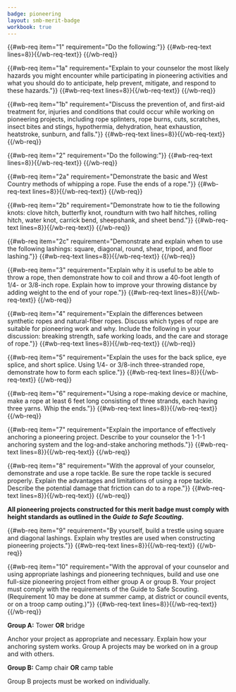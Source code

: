 ```yaml
---
badge: pioneering
layout: smb-merit-badge
workbook: true
---
```



{{#wb-req item="1" requirement="Do the following:"}}
{{#wb-req-text lines=8}}{{/wb-req-text}}
{{/wb-req}}

{{#wb-req item="1a" requirement="Explain to your counselor the most likely hazards you might encounter while participating in pioneering activities and what you should do to anticipate, help prevent, mitigate, and respond to these hazards."}}
{{#wb-req-text lines=8}}{{/wb-req-text}}
{{/wb-req}}

{{#wb-req item="1b" requirement="Discuss the prevention of, and first-aid treatment for, injuries and conditions that could occur while working on pioneering projects, including rope splinters, rope burns, cuts, scratches, insect bites and stings, hypothermia, dehydration, heat exhaustion, heatstroke, sunburn, and falls."}}
{{#wb-req-text lines=8}}{{/wb-req-text}}
{{/wb-req}}

{{#wb-req item="2" requirement="Do the following:"}}
{{#wb-req-text lines=8}}{{/wb-req-text}}
{{/wb-req}}

{{#wb-req item="2a" requirement="Demonstrate the basic and West Country methods of whipping a rope. Fuse the ends of a rope."}}
{{#wb-req-text lines=8}}{{/wb-req-text}}
{{/wb-req}}

{{#wb-req item="2b" requirement="Demonstrate how to tie the following knots: clove hitch, butterfly knot, roundturn with two half hitches, rolling hitch, water knot, carrick bend, sheepshank, and sheet bend."}}
{{#wb-req-text lines=8}}{{/wb-req-text}}
{{/wb-req}}

{{#wb-req item="2c" requirement="Demonstrate and explain when to use the following lashings: square, diagonal, round, shear, tripod, and floor lashing."}}
{{#wb-req-text lines=8}}{{/wb-req-text}}
{{/wb-req}}

{{#wb-req item="3" requirement="Explain why it is useful to be able to throw a rope, then demonstrate how to coil and throw a 40-foot length of 1/4- or 3/8-inch rope. Explain how to improve your throwing distance by adding weight to the end of your rope."}}
{{#wb-req-text lines=8}}{{/wb-req-text}}
{{/wb-req}}

{{#wb-req item="4" requirement="Explain the differences between synthetic ropes and natural-fiber ropes. Discuss which types of rope are suitable for pioneering work and why. Include the following in your discussion: breaking strength, safe working loads, and the care and storage of rope."}}
{{#wb-req-text lines=8}}{{/wb-req-text}}
{{/wb-req}}

{{#wb-req item="5" requirement="Explain the uses for the back splice, eye splice, and short splice. Using 1/4- or 3/8-inch three-stranded rope, demonstrate how to form each splice."}}
{{#wb-req-text lines=8}}{{/wb-req-text}}
{{/wb-req}}

{{#wb-req item="6" requirement="Using a rope-making device or machine, make a rope at least 6 feet long consisting of three strands, each having three yarns. Whip the ends."}}
{{#wb-req-text lines=8}}{{/wb-req-text}}
{{/wb-req}}

{{#wb-req item="7" requirement="Explain the importance of effectively anchoring a pioneering project. Describe to your counselor the 1-1-1 anchoring system and the log-and-stake anchoring methods."}}
{{#wb-req-text lines=8}}{{/wb-req-text}}
{{/wb-req}}

{{#wb-req item="8" requirement="With the approval of your counselor, demonstrate and use a rope tackle. Be sure the rope tackle is secured properly. Explain the advantages and limitations of using a rope tackle. Describe the potential damage that friction can do to a rope."}}
{{#wb-req-text lines=8}}{{/wb-req-text}}
{{/wb-req}}

**All pioneering projects constructed for this merit badge must comply with height standards as outlined in the *Guide to Safe Scouting*.**

{{#wb-req item="9" requirement="By yourself, build a trestle using square and diagonal lashings. Explain why trestles are used when constructing pioneering projects."}}
{{#wb-req-text lines=8}}{{/wb-req-text}}
{{/wb-req}}

{{#wb-req item="10" requirement="With the approval of your counselor and using appropriate lashings and pioneering techniques, build and use one full-size pioneering project from either group A or group B. Your project must comply with the requirements of the Guide to Safe Scouting. (Requirement 10 may be done at summer camp, at district or council events, or on a troop camp outing.)"}}
{{#wb-req-text lines=8}}{{/wb-req-text}}
{{/wb-req}}

**Group A:** Tower **OR** bridge

Anchor your project as appropriate and necessary. Explain how your anchoring system works. Group A projects may be worked on in a group and with others.

**Group B:** Camp chair **OR** camp table

Group B projects must be worked on individually.
